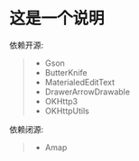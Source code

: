 
这是一个说明
======================

依赖开源:
>- Gson
>- ButterKnife
>- MaterialedEditText
>- DrawerArrowDrawable
>- OKHttp3
>- OKHttpUtils

依赖闭源:
>- Amap